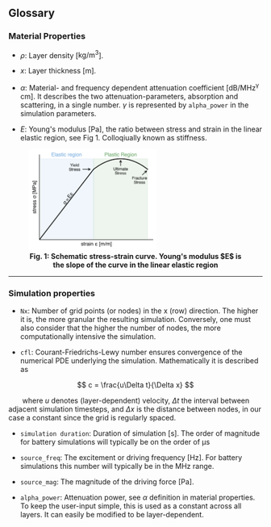 ## Glossary


### Material Properties

- $\rho$: Layer density [$\mathrm{kg/m^3}$].

- $x$: Layer thickness [$\mathrm{m}$].

- $\alpha$: Material- and frequency dependent attenuation coefficient [$\mathrm{dB/MHz^\gamma\,cm}$]. It describes the two attenuation-parameters, absorption and scattering, in a single number. $\gamma$ is represented by `alpha_power` in the simulation parameters.

- $E$: Young's modulus [$\mathrm{Pa}$], the ratio between stress and strain in the linear elastic region, see Fig 1. Colloqiually known as stiffness.



<figure>
<img src="./static/youngs_modulus.png" alt="Trulli" style="width:60%">
<figcaption align = "center"><b>Fig. 1: Schematic stress-strain curve. Young's modulus $E$ is the slope of the curve in the linear elastic region</b></figcaption>
</figure>

---

### Simulation properties

- `Nx`: Number of grid points (or nodes) in the x (row) direction. The higher it is, the more granular the resulting simulation. Conversely, one must also consider that the higher the number of nodes, the more computationally intensive the simulation.

- `cfl`: Courant-Friedrichs-Lewy number ensures convergence of the numerical PDE underlying the simulation. Mathematically it is described as

$$
c = \frac{u\Delta t}{\Delta x} 
$$

&nbsp;&nbsp;&nbsp;&nbsp;&nbsp;&nbsp; where $u$ denotes (layer-dependent) velocity, $\Delta t$ the interval between adjacent simulation timesteps, and $\Delta x$ is the distance between nodes, in our case a constant since the grid is regularly spaced.

- `simulation duration`: Duration of simulation [s]. The order of magnitude for battery simulations will typically be on the order of $\mathrm{\mu s}$

- `source_freq`: The excitement or driving frequency [Hz]. For battery simulations this number will typically be in the MHz range.

- `source_mag`: The magnitude of the driving force [Pa].

- `alpha_power`: Attenuation power, see $\alpha$ definition in material properties. To keep the user-input simple, this is used as a constant across all layers. It can easily be modified to be layer-dependent.